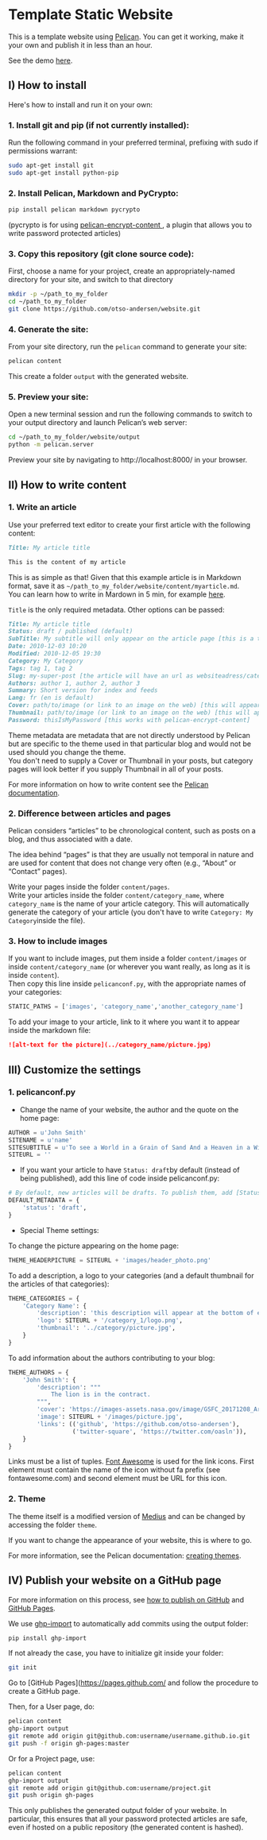 # Template Static Website
This is a template website using [Pelican](http://docs.getpelican.com/en/stable/index.html). You can get it working, make it your own and publish it in less than an hour.

See the demo [here](https://otso-andersen.github.io/website-template-pelican/).

## I) How to install 

Here's how to install and run it on your own:

### 1. Install git and pip (if not currently installed):

Run the following command in your preferred terminal, prefixing with sudo if permissions warrant:

```bash
sudo apt-get install git
sudo apt-get install python-pip
```

### 2. Install Pelican, Markdown and PyCrypto:

```bash
pip install pelican markdown pycrypto
```
(pycrypto is for using [pelican-encrypt-content
](https://github.com/mindcruzer/pelican-encrypt-content), a plugin that allows you to write password protected articles)

### 3. Copy this repository (git clone source code):

First, choose a name for your project, create an appropriately-named directory for your site, and switch to that directory

```bash
mkdir -p ~/path_to_my_folder
cd ~/path_to_my_folder
git clone https://github.com/otso-andersen/website.git
```

### 4. Generate the site:

From your site directory, run the `pelican` command to generate your site:

```bash
pelican content
```

This create a folder `output` with the generated website. 

### 5. Preview your site:

Open a new terminal session and run the following commands to switch to your output directory and launch Pelican’s web server:

```bash
cd ~/path_to_my_folder/website/output
python -m pelican.server
```
Preview your site by navigating to http://localhost:8000/ in your browser.

## II) How to write content

### 1. Write an article

Use your preferred text editor to create your first article with the following content:

```markdown
Title: My article title

This is the content of my article
```

This is as simple as that! Given that this example article is in Markdown format, save it as `~/path_to_my_folder/website/content/myarticle.md`.  
You can learn how to write in Mardown in 5 min, for example [here](https://en.wikipedia.org/wiki/Markdown#Example).

`Title` is the only required metadata. Other options can be passed:

```markdown
Title: My article title
Status: draft / published (default)
SubTitle: My subtitle will only appear on the article page [this is a theme metadata]
Date: 2010-12-03 10:20
Modified: 2010-12-05 19:30
Category: My Category
Tags: tag 1, tag 2
Slug: my-super-post [the article will have an url as websiteadress/category/slug, if not specified the slug is autogenerated from the title]
Authors: author 1, author 2, author 3
Summary: Short version for index and feeds
Lang: fr (en is default)
Cover: path/to/image (or link to an image on the web) [this will appear on the article page - this is a theme metadata]
Thumbnail: path/to/image (or link to an image on the web) [this will appear on the category page - this is a theme metadata]
Password: thisIsMyPassword [this works with pelican-encrypt-content]
```
Theme metadata are metadata that are not directly understood by Pelican but are specific to the theme used in that particular blog and would not be used should you change the theme.   
You don't need to supply a Cover or Thumbnail in your posts, but category pages will look better if you supply Thumbnail in all of your posts.

For more information on how to write content see the [Pelican documentation](http://docs.getpelican.com/en/stable/content.html).

### 2. Difference between articles and pages

Pelican considers “articles” to be chronological content, such as posts on a blog, and thus associated with a date.

The idea behind “pages” is that they are usually not temporal in nature and are used for content that does not change very often (e.g., “About” or “Contact” pages). 

Write your pages inside the folder `content/pages`.  
Write your articles inside the folder `content/category_name`, where `category_name` is the name of your article category. This will automatically generate the category of your article (you don't have to write `Category: My Category`inside the file).  

### 3. How to include images

If you want to include images, put them inside a folder `content/images` or inside `content/category_name` (or wherever you want really, as long as it is inside `content`).  
Then copy this line inside `pelicanconf.py`, with the appropriate names of your categories:
```python
STATIC_PATHS = ['images', 'category_name','another_category_name']
```

To add your image to your article, link to it where you want it to appear inside the markdown file:

```markdown
![alt-text for the picture](../category_name/picture.jpg)
```

## III) Customize the settings

### 1. pelicanconf.py

* Change the name of your website, the author and the quote on the home page:
```python
AUTHOR = u'John Smith'
SITENAME = u'name'
SITESUBTITLE = u'To see a World in a Grain of Sand And a Heaven in a Wild Flower'
SITEURL = ''
```

* If you want your article to have `Status: draft`by default (instead of being published), add this line of code inside pelicanconf.py:
```python
# By default, new articles will be drafts. To publish them, add [Status: published] to its .md
DEFAULT_METADATA = {
    'status': 'draft',
}
```

* Special Theme settings:

To change the picture appearing on the home page:
```python
THEME_HEADERPICTURE = SITEURL + 'images/header_photo.png'
```
To add a description, a logo to your categories (and a default thumbnail for the articles of that categories):
```python
THEME_CATEGORIES = {
    'Category Name': {
        'description': 'this description will appear at the bottom of every article page from that category',
        'logo': SITEURL + '/category_1/logo.png',
        'thumbnail': '../category/picture.jpg',
    }
}
```
To add information about the authors contributing to your blog:
```python
THEME_AUTHORS = {
    'John Smith': {
        'description': """
            The lion is in the contract.
        """,
        'cover': 'https://images-assets.nasa.gov/image/GSFC_20171208_Archive_e002152/GSFC_20171208_Archive_e002152~orig.jpg',
        'image': SITEURL + '/images/picture.jpg',
        'links': (('github', 'https://github.com/otso-andersen'),
                  ('twitter-square', 'https://twitter.com/oasln')),
    }
}
```
Links must be a list of tuples. [Font Awesome](https://fontawesome.com/) is used for the link icons. First element must contain the name of the icon without fa prefix (see fontawesome.com) and second element must be URL for this icon.

### 2. Theme

The theme itself is a modified version of [Medius](https://github.com/onur/medius) and can be changed by accessing the folder `theme`.

If you want to change the appearance of your website, this is where to go.

For more information, see the Pelican documentation: [creating themes](http://docs.getpelican.com/en/stable/themes.html).

## IV) Publish your website on a GitHub page

For more information on this process, see [how to publish on GitHub](http://docs.getpelican.com/en/stable/tips.html#publishing-to-github) and [GitHub Pages](https://pages.github.com/).

We use [ghp-import](https://github.com/davisp/ghp-import) to automatically add commits using the output folder:

```bash
pip install ghp-import
```

If not already the case, you have to initialize git inside your folder:
```bash
git init
```

Go to [GitHub Pages](https://pages.github.com/ and follow the procedure to create a GitHub page.

Then, for a User page, do:

```bash
pelican content
ghp-import output
git remote add origin git@github.com:username/username.github.io.git
git push -f origin gh-pages:master
```

Or for a Project page, use:

```bash
pelican content
ghp-import output
git remote add origin git@github.com:username/project.git
git push origin gh-pages
```

This only publishes the generated output folder of your website. In particular, this ensures that all your password protected articles are safe, even if hosted on a public repository (the generated content is hashed).
















     
